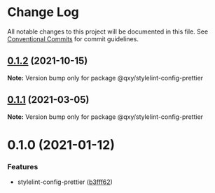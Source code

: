 # Change Log

All notable changes to this project will be documented in this file.
See [Conventional Commits](https://conventionalcommits.org) for commit guidelines.

## [0.1.2](https://github.com/qxy-fe/configs/compare/@qxy/stylelint-config-prettier@0.1.1...@qxy/stylelint-config-prettier@0.1.2) (2021-10-15)

**Note:** Version bump only for package @qxy/stylelint-config-prettier





## [0.1.1](https://github.com/qxy-fe/configs/compare/@qxy/stylelint-config-prettier@0.1.0...@qxy/stylelint-config-prettier@0.1.1) (2021-03-05)

**Note:** Version bump only for package @qxy/stylelint-config-prettier

# 0.1.0 (2021-01-12)

### Features

-   stylelint-config-prettier ([b3fff62](https://github.com/qxy-fe/configs/commit/b3fff62c8bad056568cd4b29658c5232457cb3d1))
